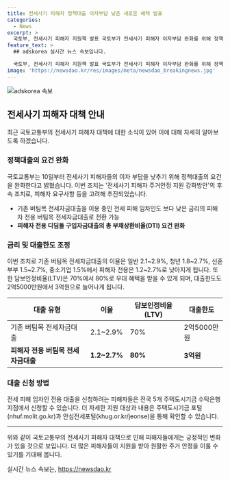 ```yaml
---
title: 전세사기 피해자 정책대출 이자부담 낮춘 새로운 혜택 발표
categories:
  - News
excerpt: >
  국토부, 전세사기 피해자 지원책 발표 국토부가 전세사기 피해자 이자부담 완화를 위해 정책대출 조건을 완화했다. 이미 전세대출을 이용 중인 임차인도 지원받을 수 있도록 하고, 피해자 전용 버팀목 전세자금대출로 전환 가능하며, 이로 인해 금리가 인하되고, 대출한도도 늘어났다. 또한, 향후 다른 주택 취득 시 디딤돌 구입자금대출 혜택을 받을 수 있도록 하였고, 소득이 낮은 피해자도 대출을 신청할 수 있게 지원을 확대했다. 자세한 내용은 주택도시기금 포털과 안심전세포털을 통해 확인할 수 있다.
feature_text: >
  ## adskorea 실시간 뉴스 속보입니다.

  국토부, 전세사기 피해자 지원책 발표 국토부가 전세사기 피해자 이자부담 완화를 위해 정책대출 조건을 완화했다. 이미 전세대출을 이용 중인 임차인도 지원받을 수 있도록 하고, 피해자 전용 버팀목 전세자금대출로 전환 가능하며, 이로 인해 금리가 인하되고, 대출한도도 늘어났다. 또한, 향후 다른 주택 취득 시 디딤돌 구입자금대출 혜택을 받을 수 있도록 하였고, 소득이 낮은 피해자도 대출을 신청할 수 있게 지원을 확대했다. 자세한 내용은 주택도시기금 포털과 안심전세포털을 통해 확인할 수 있다.
image: 'https://newsdao.kr/res/images/meta/newsdao_breakingnews.jpg'
---
```


<p><img src="https://newsdao.kr/res/images/meta/newsdao_breakingnews.jpg" alt="adskorea 속보" /></p>

<h2 data-ke-size="size26">전세사기 피해자 대책 안내</h2>

<p data-ke-size="size16">최근 국토교통부의 전세사기 피해자 대책에 대한 소식이 있어 이에 대해 자세히 알아보도록 하겠습니다.</p>

<h3>정책대출의 요건 완화</h3>

<p data-ke-size="size16">국토교통부는 10일부터 전세사기 피해자들의 이자 부담을 낮추기 위해 정책대출의 요건을 완화한다고 밝혔습니다. 이번 조치는 '전세사기 피해자 주거안정 지원 강화방안'의 후속 조치로, 피해자 요구사항 등을 고려해 추진되었습니다.</p>

<ul>
<li>기존 버팀목 전세자금대출을 이용 중인 전세 피해 임차인도 보다 낮은 금리의 피해자 전용 버팀목 전세자금대출로 전환 가능</li>
<li><b>피해자 전용 디딤돌 구입자금대출의 총 부채상환비율(DTI) 요건 완화</b></li>
</ul>

<h3>금리 및 대출한도 조정</h3>

<p data-ke-size="size16">이번 조치로 기존 버팀목 전세자금대출의 이율은 일반 2.1~2.9%, 청년 1.8~2.7%, 신혼부부 1.5~2.7%, 중소기업 1.5%에서 피해자 전용은 1.2~2.7%로 낮아지게 됩니다. 또한 담보인정비율(LTV)은 70%에서 80%로 우대 혜택을 받을 수 있게 되며, 대출한도도 2억5000만원에서 3억원으로 늘어나게 됩니다.</p>

<table>
<thead>
<tr>
<th>대출 유형</th>
<th>이율</th>
<th>담보인정비율(LTV)</th>
<th>대출한도</th>
</tr>
</thead>
<tbody>
<tr>
<td>기존 버팀목 전세자금대출</td>
<td>2.1~2.9%</td>
<td>70%</td>
<td>2억5000만원</td>
</tr>
<tr>
<td><b>피해자 전용 버팀목 전세자금대출</b></td>
<td><b>1.2~2.7%</b></td>
<td><b>80%</b></td>
<td><b>3억원</b></td>
</tr>
</tbody>
</table>

<h3>대출 신청 방법</h3>

<p data-ke-size="size16">전세 피해 임차인 전용 대출을 신청하려는 피해자들은 전국 5개 주택도시기금 수탁은행 지점에서 신청할 수 있습니다. 더 자세한 지원 대상과 내용은 주택도시기금 포털(nhuf.molit.go.kr)과 안심전세포털(khug.or.kr/jeonse)을 통해 확인할 수 있습니다.</p>

<hr>

<p data-ke-size="size16">위와 같이 국토교통부의 전세사기 피해자 대책으로 인해 피해자들에게는 긍정적인 변화가 있을 것으로 보입니다. 더 많은 피해자들이 지원을 받아 원활한 주거 안정을 이룰 수 있기를 기대해 봅니다.</p>
실시간 뉴스 속보는, <a href="https://newsdao.kr" rel="dofollow">https://newsdao.kr</a>


